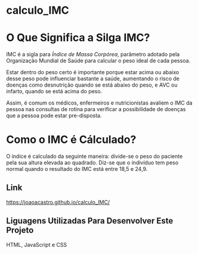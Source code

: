 # calculo_IMC
# O Que Significa a Silga IMC?
IMC é a sigla para <em>Índice de Massa Corpórea</em>, parâmetro adotado pela Organização Mundial de Saúde para calcular o peso ideal de cada pessoa.

Estar dentro do peso certo é importante porque estar acima ou abaixo desse peso pode influenciar bastante a saúde, aumentando o risco de doenças como desnutrição quando se está abaixo do peso, e AVC ou infarto, quando se está acima do peso.

Assim, é comum os médicos, enfermeiros e nutricionistas avaliem o IMC da pessoa nas consultas de rotina para verificar a possibilidade de doenças que a pessoa pode estar pre-disposta.

# Como o IMC é Cálculado?
O índice é calculado da seguinte maneira: divide-se o peso do paciente pela sua altura elevada ao quadrado. Diz-se que o indivíduo tem peso normal quando o resultado do IMC está entre 18,5 e 24,9.

## Link
https://joaoacastro.github.io/calculo_IMC/

## Liguagens Utilizadas Para Desenvolver Este Projeto
HTML, JavaScript e CSS
